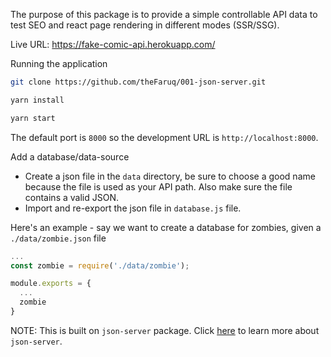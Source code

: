The purpose of this package is to provide a simple controllable API data to test SEO and react page rendering in different modes (SSR/SSG).

Live URL: https://fake-comic-api.herokuapp.com/

Running the application
```bash
git clone https://github.com/theFaruq/001-json-server.git

yarn install

yarn start
```

The default port is `8000` so the development URL is `http://localhost:8000`. 

Add a database/data-source

- Create a json file in the `data` directory, be sure to choose a good name because the file is used as your API path. Also make sure the file contains a valid JSON.
- Import and re-export the json file in `database.js` file.

Here's an example - say we want to create a database for zombies, given a `./data/zombie.json` file
```javascript
...
const zombie = require('./data/zombie');

module.exports = {
  ...
  zombie
}
```
NOTE: This is built on `json-server` package. Click [here](https://www.npmjs.com/package/json-server) to learn more about `json-server`.
